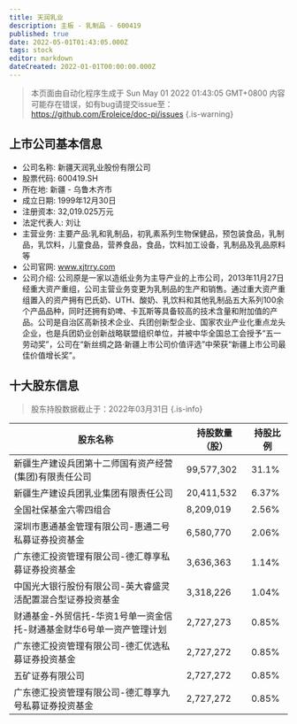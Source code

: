 ```yaml
---
title: 天润乳业
description: 主板 - 乳制品 - 600419
published: true
date: 2022-05-01T01:43:05.000Z
tags: stock
editor: markdown
dateCreated: 2022-01-01T00:00:00.000Z
---
```


> 本页面由自动化程序生成于 Sun May 01 2022 01:43:05 GMT+0800
> 内容可能存在错误，如有bug请提交issue至：https://github.com/Eroleice/doc-pi/issues
{.is-warning}

## 上市公司基本信息
- 公司名称: 新疆天润乳业股份有限公司
- 股票代码: 600419.SH
- 所在地: 新疆 - 乌鲁木齐市
- 成立日期: 1999年12月30日
- 注册资本: 32,019.025万元
- 法定代表人: 刘让
- 主营业务: 主要产品:乳和乳制品，初乳素系列生物保健品，预包装食品，乳制品，乳饮料，儿童食品，营养食品，食品，饮料加工设备，乳制品及乳品原料等
- 公司官网: www.xjtrry.com
- 公司介绍: 公司原是一家以造纸业务为主导产业的上市公司，2013年11月27日经重大资产重组，公司主营业务变更为乳制品的生产和销售。通过重大资产重组置入的资产拥有巴氏奶、UTH、酸奶、乳饮料和其他乳制品五大系列100余个产品品种，同时还拥有奶啤、卡瓦斯等具备较高的技术含量和附加值的产品。公司是自治区高新技术企业、兵团创新型企业、国家农业产业化重点龙头企业，也是兵团奶业创新战略联盟组织单位，并被中华全国总工会授予“五一劳动奖”，公司在“新丝绸之路·新疆上市公司价值评选”中荣获“新疆上市公司最佳价值增长奖”。


## 十大股东信息
> 股东持股数据截止于：2022年03月31日
{.is-info}

| 股东名称 | 持股数量（股） | 持股比例 |
| --- | --- | --- |
| 新疆生产建设兵团第十二师国有资产经营(集团)有限责任公司 | 99,577,302 | 31.1% |
| 新疆生产建设兵团乳业集团有限责任公司 | 20,411,532 | 6.37% |
| 全国社保基金六零四组合 | 8,209,019 | 2.56% |
| 深圳市惠通基金管理有限公司-惠通二号私募证券投资基金 | 6,580,770 | 2.06% |
| 广东德汇投资管理有限公司-德汇尊享私募证券投资基金 | 3,636,363 | 1.14% |
| 中国光大银行股份有限公司-英大睿盛灵活配置混合型证券投资基金 | 3,318,226 | 1.04% |
| 财通基金-外贸信托-华资1号单一资金信托-财通基金财华6号单一资产管理计划 | 2,727,273 | 0.85% |
| 广东德汇投资管理有限公司-德汇优选私募证券投资基金 | 2,727,272 | 0.85% |
| 五矿证券有限公司 | 2,727,272 | 0.85% |
| 广东德汇投资管理有限公司-德汇尊享九号私募证券投资基金 | 2,727,272 | 0.85% |





